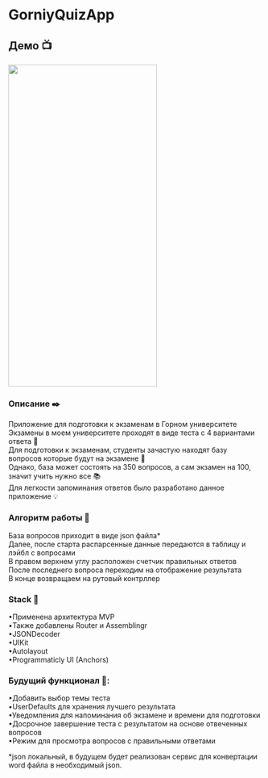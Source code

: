 # GorniyQuizApp
## Демо 📺
<img src="https://github.com/grilyuk/GorniyQuizApp/blob/main/IMG_6912.GIF" width="295" height="638" /><br />
### Описание ✒️<br />
Приложение для подготовки к экзаменам в Горном университете<br />
Экзамены в моем университете проходят в виде теста с 4 вариантами ответа 📃<br />
Для подготовки к экзаменам, студенты зачастую находят базу вопросов которые будут на экзамене 📖<br />
Однако, база может состоять на 350 вопросов, а сам экзамен на 100, значит учить нужно все 📚<br />
Для легкости запоминания ответов было разработано данное приложение 💡<br />

### Алгоритм работы 🤖
База вопросов приходит в виде json файла*<br />
Далее, после старта распарсенные данные передаются в таблицу и лэйбл с вопросами<br />
В правом верхнем углу расположен счетчик правильных ответов<br />
После последнего вопроса переходим на отображение результата<br />
В конце возвращаем на рутовый контрллер<br />

### Stack 🥞
•Применена архитектура MVP<br />
•Также добавлены Router и Assemblingr<br />
•JSONDecoder<br />
•UIKit<br />
•Autolayout<br />
•Programmaticly UI (Anchors)<br />

### Будущий функционал 🔮:<br />
•Добавить выбор темы теста<br />
•UserDefaults для хранения лучшего результата<br />
•Уведомления для напоминания об экзамене и времени для подготовки<br />
•Досрочное завершение теста с результатом на основе отвеченных вопросов<br />
•Режим для просмотра вопросов с правильными ответами<br />

*json локальный, в будущем будет реализован сервис для конвертации word файла в необходимый json.
